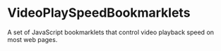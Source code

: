 # VideoPlaySpeedBookmarklets
A set of JavaScript bookmarklets that control video playback speed on most web pages.
